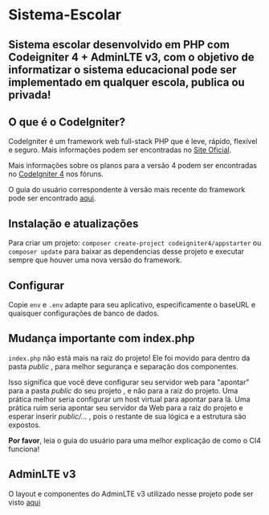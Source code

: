 # Sistema-Escolar

## Sistema escolar desenvolvido em PHP com Codeigniter 4 + AdminLTE v3, com o objetivo de informatizar o sistema educacional pode ser implementado em qualquer escola, publica ou privada!

## O que é o CodeIgniter?

CodeIgniter é um framework web full-stack PHP que é leve, rápido, flexível e seguro. Mais informações podem ser encontradas no [Site Oficial](https://codeigniter.com).

Mais informações sobre os planos para a versão 4 podem ser encontradas no [CodeIgniter 4](https://forum.codeigniter.com/forumdisplay.php?fid=28) nos fóruns.

O guia do usuário correspondente à versão mais recente do framework pode ser encontrado
[aqui](https://codeigniter4.github.io/userguide/).

## Instalação e atualizações

Para criar um projeto: `composer create-project codeigniter4/appstarter` ou `composer update` para baixar as dependencias desse projeto e executar sempre que houver uma nova versão do framework.
## Configurar

Copie  `env` e `.env` adapte para seu aplicativo, especificamente o baseURL e quaisquer configurações de banco de dados.

## Mudança importante com index.php

`index.php` não está mais na raiz do projeto! Ele foi movido para dentro da pasta *public* , para melhor segurança e separação dos componentes.

Isso significa que você deve configurar seu servidor web para "apontar" para a pasta *public* do seu projeto , e não para a raiz do projeto. Uma prática melhor seria configurar um host virtual para apontar para lá. Uma prática ruim seria apontar seu servidor da Web para a raiz do projeto e esperar inserir *public/...* , pois o restante de sua lógica e a estrutura são expostos.

**Por favor**, leia o guia do usuário para uma melhor explicação de como o CI4 funciona!

## AdminLTE v3

O layout e componentes do AdminLTE v3 utilizado nesse projeto pode ser visto [aqui](https://adminlte.io/themes/v3/index3.html)